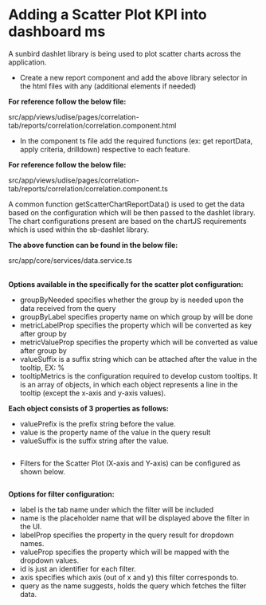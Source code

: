 # Adding a Scatter Plot KPI into dashboard ms

A sunbird dashlet library is being used to plot scatter charts across the application.

* Create a new report component and add the above library selector in the html files with any (additional elements if needed)



**For reference follow the below file:**

src/app/views/udise/pages/correlation-tab/reports/correlation/correlation.component.html

* In the component ts file add the required functions (ex: get reportData, apply criteria, drilldown) respective to each feature.

**For reference follow the below file:**

src/app/views/udise/pages/correlation-tab/reports/correlation/correlation.component.ts

A common function getScatterChartReportData() is used to get the data based on the configuration which will be then passed to the dashlet library. The chart configurations present are based on the chartJS requirements which is used within the sb-dashlet library.



**The above function can be found in the below file:**

src/app/core/services/data.service.ts

\
**Options available in the specifically for the scatter plot configuration:**

* groupByNeeded specifies whether the group by is needed upon the data received from the query
* groupByLabel specifies property name on which group by will be done
* metricLabelProp specifies the property which will be converted as key after group by
* metricValueProp specifies the property which will be converted as value after group by
* valueSuffix is a suffix string which can be attached after the value in the tooltip, EX: %
* tooltipMetrics is the configuration required to develop custom tooltips. It is an array of objects, in which each object represents a line in the tooltip (except the x-axis and y-axis values).

**Each object consists of 3 properties as follows:**

* valuePrefix is the prefix string before the value.
* value is the property name of the value in the query result
* valueSuffix is the suffix string after the value.

<figure><img src="https://lh3.googleusercontent.com/qrne5homn7GelBxJOFQdv8sxiqwjFEX8VzWrBAMP_4R9nJuy0V9hqaWxZ_2BQRZPWjGDbe3ROQrnyxJu4BIAB-wKPtp0hh4lJkJwjCoDdozPkSfuEaGW_9-2IYcY68_hXOORkL5Uf2-3qAIXNH2bFpo" alt=""><figcaption></figcaption></figure>

* Filters for the Scatter Plot (X-axis and Y-axis) can be configured as shown below.

<figure><img src="https://lh6.googleusercontent.com/ytZQZA5j9Ua_YcdXpmO2T30xk3z6PyVn3iyvsjD0ggVWFwochcc0YdZZyyJ4VAp7k2OlpqqwdRO-RZGQ506Ai2i6hUKEMgLkjc3HSlJtZSzwFWCCVLZ1KYoLUgoLybdXD3vVwlznog1cNMCo7ibTkXM" alt=""><figcaption></figcaption></figure>

**Options for filter configuration:**

* label is the tab name under which the filter will be included
* name is the placeholder name that will be displayed above the filter in the UI.
* labelProp specifies the property in the query result for dropdown names.
* valueProp specifies the property which will be mapped with the dropdown values.
* id is just an identifier for each filter.
* axis specifies which axis (out of x and y) this filter corresponds to.
* query as the name suggests, holds the query which fetches the filter data.
